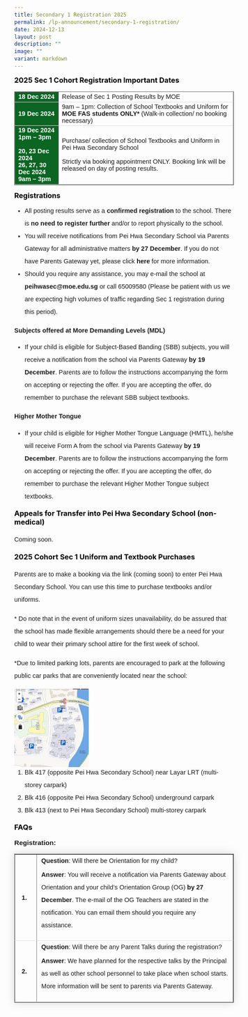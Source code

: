 ```yaml
---
title: Secondary 1 Registration 2025
permalink: /lp-announcement/secondary-1-registration/
date: 2024-12-13
layout: post
description: ""
image: ""
variant: markdown
---
```

<h3 style="margin-top:10px;font-weight: bold;color:#000000">2025 Sec 1 Cohort Registration Important Dates</h3>

<table border="1" style="width:100%;">
	<tbody>
		<tr>
			<td style="background-color:#0C6523;font-weight: bold; font-size: 14.5px; border: 1px solid #54585d; color:white;border-bottom: 1px solid #dddddd;width:20%;font-family:sans-serif;">18 Dec 2024</td>
			<td style="border: 1px solid #dddfe1;font-size: 14.5px;font-family:sans-serif;">Release of Sec 1 Posting Results by MOE</td>
		</tr>
		<tr>
			<td style="background-color:#0C6523; font-weight: bold; font-size: 14.5px;font-family:sans-serif; border: 1px solid #54585d; color:white;border-bottom: 1px solid #dddddd;">19 Dec 2024</td>
			<td style="border: 1px solid #dddfe1;font-size: 14.5px;font-family:sans-serif;">9am – 1pm: Collection of School Textbooks and Uniform for<strong style="font-family:sans-serif;"> MOE FAS students ONLY*</strong>
(Walk-in collection/ no booking necessary)</td>
		</tr>
		<tr>
			<td style="background-color:#0C6523; font-weight: bold; font-size: 14.5px;font-family:sans-serif; border: 1px solid #54585d; color:white;border-bottom: 1px solid #dddddd;">19 Dec 2024<br>1pm – 3pm<br><br>20, 23 Dec 2024<br>
26, 27, 30 Dec 2024<br>9am – 3pm</td>
			<td style="border: 1px solid #dddfe1;font-size: 14.5px;font-family:sans-serif;">Purchase/ collection of School Textbooks and Uniform in Pei Hwa Secondary School<br><br>Strictly via booking appointment ONLY. Booking link will be released on day of posting results.</td>
		</tr>
		
</tbody>
	</table>
	
<h3 style="margin-top:10px;font-weight: bold;color:#000000">Registrations</h3>
	
<ul style="margin-top:-5px;">
<li style="font-size:14.5px; line-height:2;font-family:sans-serif;">All posting results serve as a <strong style="font-family:sans-serif;">confirmed registration</strong> to the school.  There is <strong style="font-family:sans-serif;">no need to register further </strong> and/or to report physically to the school.</li>
<li style="font-size:14.5px; line-height:2;font-family:sans-serif;">You will receive notifications from Pei Hwa Secondary School via Parents Gateway for all administrative matters <strong style="font-family:sans-serif;"> by 27 December</strong>. If you do not have Parents Gateway yet, please click <a href="https://pg.moe.edu.sg/" style="font-size:14.5px; line-height:1.5;font-family:sans-serif;font-weight:bold;text-decoration: none;">here</a> for more information.</li>
<li style="font-size:14.5px; line-height:2;font-family:sans-serif;">Should you require any assistance, you may e-mail the school at <a href="mailto:peihwasec@moe.edu.sg" style="font-size:14.5px; line-height:1.5;font-family:sans-serif;font-weight:bold;text-decoration: none;">peihwasec@moe.edu.sg</a> or call 65009580 (Please be patient with us we are expecting high volumes of traffic regarding Sec 1 registration during this period).</li>
</ul>

<p style="margin-top:10px;font-size:14.5px; line-height:2;font-family:sans-serif;">	<strong style="font-family:sans-serif;">Subjects offered at More Demanding Levels (MDL)</strong></p>
	
<p style="margin-top:10px;font-size:14.5px; line-height:2;font-family:sans-serif;"></p><ul style="margin-top:-5px;">
<li style="font-size:14.5px; line-height:2;font-family:sans-serif;">If your child is eligible for Subject-Based Banding (SBB) subjects, you will receive a notification from the school via Parents Gateway <strong style="font-family:sans-serif;"> by 19 December</strong>.  Parents are to follow the instructions accompanying the form on accepting or rejecting the offer.  If you are accepting the offer, do remember to purchase the relevant SBB subject textbooks.</li>
</ul><p></p>

<p style="margin-top:10px;font-size:14.5px; line-height:2;font-family:sans-serif;">	<strong style="font-family:sans-serif;">Higher Mother Tongue</strong></p>
	
<p style="margin-top:10px;font-size:14.5px; line-height:2;font-family:sans-serif;"></p><ul style="margin-top:-5px;">
<li style="font-size:14.5px; line-height:2;font-family:sans-serif;">If your child is eligible for Higher Mother Tongue Language (HMTL), he/she will receive Form A from the school via Parents Gateway<strong style="font-family:sans-serif;"> by 19 December</strong>. Parents are to follow the instructions accompanying the form on accepting or rejecting the offer.  If you are accepting the offer, do remember to purchase the relevant Higher Mother Tongue subject textbooks. </li>
</ul><p></p>

<h3 style="margin-top:10px;font-weight: bold;color:#000000">Appeals for Transfer into Pei Hwa Secondary School (non-medical)</h3>
<p style="font-size:14.5px; line-height:2;margin-top:15px; font-family:sans-serif;">Coming soon. </p>

<h3 style="margin-top:10px;font-weight: bold;color:#000000">2025 Cohort Sec 1 Uniform and Textbook Purchases</h3>
<p style="font-size:14.5px; line-height:2;margin-top:15px; font-family:sans-serif;">Parents are to make a booking via the link (coming soon) to enter Pei Hwa Secondary School. You can use this time to purchase textbooks and/or uniforms.</p>
<p style="font-size:14.5px; line-height:2;margin-top:15px; font-family:sans-serif;">* Do note that in the event of uniform sizes unavailability, do be assured that the school has made flexible arrangements
should there be a need for your child to wear their primary school attire for the first week of school.</p>
<p style="font-size:14.5px; line-height:2;margin-top:15px; font-family:sans-serif;">*Due to limited parking lots, parents are encouraged to park at the following public car parks that are conveniently located
near the school:</p>
<img style="width: 34%;" src="/images/unnamed-3-285x300.jpg">
<ol style="margin-top:-5px;">
<li style="font-size:14.5px; line-height:2;font-family:sans-serif;">Blk 417 (opposite Pei Hwa Secondary School) near Layar LRT (multi-storey carpark)</li>
<li style="font-size:14.5px; line-height:2;font-family:sans-serif;">Blk 416 (opposite Pei Hwa Secondary School) underground carpark</li>
<li style="font-size:14.5px; line-height:2;font-family:sans-serif;">Blk 413 (next to Pei Hwa Secondary School) multi-storey carpark</li>
</ol>

<h3 style="margin-top:10px;font-weight: bold;color:#000000">FAQs</h3>
<p style="margin-top:15.5px;font-size:15.5px;"><strong style="font-family:sans-serif;">Registration:</strong></p>
<div>
<table border="1" style="border-collapse: collapse;margin: 15px 0;font-size: 14.5px; font-family: sans-serif;width:100%; box-shadow: 0 0 20px rgba(0, 0, 0, 0.15);">
<tbody>
<tr style="border-bottom: 1px solid #dddddd;">
<td style="padding: 20px 15px;font-family:sans-serif;width:10%;"><strong style="font-family:sans-serif;">1. </strong></td>
	<td style="padding: 6px 10px;font-size:14.5px;font-family:sans-serif;"><strong style="font-family:sans-serif;">Question</strong>: Will there be Orientation for my child?

<p style="margin-top:10px;font-size:14.5px; line-height:2;font-family:sans-serif;">	<strong style="font-family:sans-serif;">Answer</strong>:&nbsp;You will receive a notification via Parents Gateway about Orientation and your child’s Orientation Group (OG) <strong style="font-family:sans-serif;">by 27 December</strong>. The e-mail of the OG Teachers are stated in the
notification. You can email them should you require any assistance.</p></td>
</tr>
	
<tr style="border-bottom: 1px solid #dddddd;">
<td style="padding: 20px 15px;font-size:14.5px;font-family:sans-serif;"><strong style="font-family:sans-serif;">2.</strong></td>
	<td style="padding: 6px 10px;font-size:14.5px;font-family:sans-serif;"><strong style="font-family:sans-serif;">Question</strong>: Will there be any Parent Talks during the registration?
<p style="margin-top:10px;font-size:14.5px; line-height:2;font-family:sans-serif;"><strong style="font-family:sans-serif;">Answer</strong>:&nbsp;We have planned for the respective talks by the Principal as well as other school personnel to take place when school starts. More information will be sent to parents via Parents Gateway.</p></td>
</tr>
	
	
</tbody>
</table></div>
